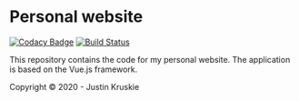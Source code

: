 # Personal website

[![Codacy Badge](https://api.codacy.com/project/badge/Grade/a0fbe1397dd6495e82b94443b77d6e61)](https://www.codacy.com/manual/jkruskie/jkruskie.github.io?utm_source=github.com&amp;utm_medium=referral&amp;utm_content=jkruskie/jkruskie.github.io&amp;utm_campaign=Badge_Grade)
[![Build Status](https://travis-ci.com/jkruskie/jkruskie.github.io.svg?branch=development)](https://travis-ci.com/jkruskie/jkruskie.github.io)

This repository contains the code for my personal website. The application is based on the Vue.js framework.

Copyright &copy; 2020 - Justin Kruskie